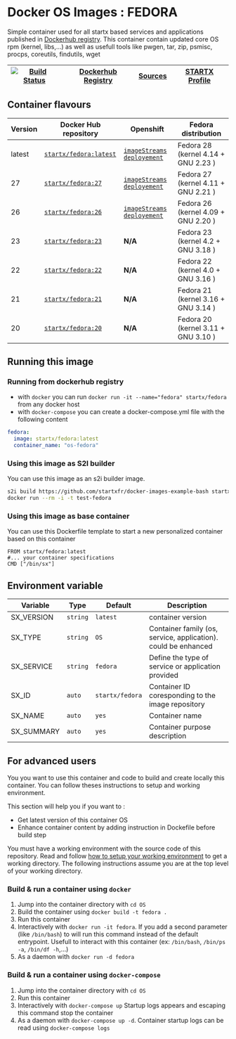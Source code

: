 # Docker OS Images : FEDORA

Simple container used for all startx based services and applications published in [Dockerhub registry](https://github.com/startxfr/docker-images). 
This container contain updated core OS rpm (kernel, libs,...) as well as usefull tools like pwgen, tar, zip, psmisc, procps, coreutils, findutils, wget

| [![Build Status](https://travis-ci.org/startxfr/docker-images.svg?branch=master)](https://travis-ci.org/startxfr/docker-images) | [Dockerhub Registry](https://hub.docker.com/r/startx/fedora) | [Sources](https://github.com/startxfr/docker-images/tree/master/OS/)             | [STARTX Profile](https://github.com/startxfr) | 
|-------------------------------------------------------------------------------------------------------------------|--------------------------------------------------------------|----------------------------------------------------------------------|-----------------------------------------------|

## Container flavours

| Version    | Docker Hub repository                                                   | Openshift                                   | Fedora distribution                         |
|------------|-------------------------------------------------------------------------|---------------------------------------------|---------------------------------------------|
| latest     | [`startx/fedora:latest`](https://hub.docker.com/r/startx/fedora)        | [`imageStreams`](https://raw.githubusercontent.com/startxfr/docker-images/master/OS/openshift-is.json) [`deployement`](https://raw.githubusercontent.com/startxfr/docker-images/master/OS/openshift-dc.json)        | Fedora 28 (kernel 4.14 + GNU 2.23  )        |
| 27         | [`startx/fedora:27`](https://hub.docker.com/r/startx/fedora)            | [`imageStreams`](https://raw.githubusercontent.com/startxfr/docker-images/fc27/OS/openshift-is.json) [`deployement`](https://raw.githubusercontent.com/startxfr/docker-images/fc27/OS/openshift-dc.json)        | Fedora 27 (kernel 4.11 + GNU 2.21  )        |
| 26         | [`startx/fedora:26`](https://hub.docker.com/r/startx/fedora)            | [`imageStreams`](https://raw.githubusercontent.com/startxfr/docker-images/fc26/OS/openshift-is.json) [`deployement`](https://raw.githubusercontent.com/startxfr/docker-images/fc26/OS/openshift-dc.json)        | Fedora 26 (kernel 4.09 + GNU 2.20  )        |
| 23         | [`startx/fedora:23`](https://hub.docker.com/r/startx/fedora)            | **N/A**                                                                                                                                                                                                             | Fedora 23 (kernel 4.2 + GNU 3.18  )         |
| 22         | [`startx/fedora:22`](https://hub.docker.com/r/startx/fedora)            | **N/A**                                                                                                                                                                                                             | Fedora 22 (kernel 4.0 + GNU 3.16  )         |
| 21         | [`startx/fedora:21`](https://hub.docker.com/r/startx/fedora)            | **N/A**                                                                                                                                                                                                             | Fedora 21 (kernel 3.16 + GNU 3.14  )        |
| 20         | [`startx/fedora:20`](https://hub.docker.com/r/startx/fedora)            | **N/A**                                                                                                                                                                                                             | Fedora 20 (kernel 3.11 + GNU 3.10  )        |

## Running this image

### Running from dockerhub registry

* with `docker` you can run `docker run -it --name="fedora" startx/fedora` from any docker host
* with `docker-compose` you can create a docker-compose.yml file with the following content
```yaml
fedora:
  image: startx/fedora:latest
  container_name: "os-fedora"
```

### Using this image as S2I builder

You can use this image as an s2i builder image. 
 ```bash
s2i build https://github.com/startxfr/docker-images-example-bash startx/fedora test-fedora
docker run --rm -i -t test-fedora
```

### Using this image as base container

You can use this Dockerfile template to start a new personalized container based on this container
 ```
FROM startx/fedora:latest
#... your container specifications
CMD ["/bin/sx"]
```


## Environment variable

| Variable                  | Type     | Default         | Description                                                              |
|---------------------------|----------|-----------------|--------------------------------------------------------------------------|
| SX_VERSION                | `string` | `latest`        | container version
| SX_TYPE                   | `string` | `OS`            | Container family (os, service, application). could be enhanced 
| SX_SERVICE                | `string` | `fedora`        | Define the type of service or application provided
| SX_ID                     | `auto`   | `startx/fedora` | Container ID coresponding to the image repository 
| SX_NAME                   | `auto`   | `yes`           | Container name
| SX_SUMMARY                | `auto`   | `yes`           | Container purpose description


## For advanced users

You you want to use this container and code to build and create locally this container. You can follow theses instructions to setup and working environment.

This section will help you if you want to :
* Get latest version of this container OS
* Enhance container content by adding instruction in Dockefile before build step

You must have a working environment with the source code of this repository. Read and follow [how to setup your working environment](https://github.com/startxfr/docker-images#setup-your-working-environment-mandatory) to get a working directory. The following instructions assume you are at the top level of your working directory.

### Build & run a container using `docker`

1. Jump into the container directory with `cd OS`
2. Build the container using `docker build -t fedora .`
3. Run this container 
  1. Interactively with `docker run -it fedora`. If you add a second parameter (like `/bin/bash`) to will run this command instead of the default entrypoint. Usefull to interact with this container (ex: `/bin/bash`, `/bin/ps -a`, `/bin/df -h`,...) 
  2. As a daemon with `docker run -d fedora`


### Build & run a container using `docker-compose`

1. Jump into the container directory with `cd OS`
2. Run this container 
  1. Interactively with `docker-compose up` Startup logs appears and escaping this command stop the container
  2. As a daemon with `docker-compose up -d`. Container startup logs can be read using `docker-compose logs`

